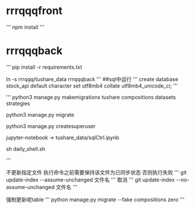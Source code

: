 # rrrqqqfront

'''
npm install
'''


# rrrqqqback


'''
pip install -r requirements.txt

ln -s rrrqqq/tushare_data rrrqqqback
'''
##sql中运行
'''
create database stock_api default character set utf8mb4 collate utf8mb4_unicode_ci;
'''

'''
python3 manage.py makemigrations tushare compositions datasets strategies

python3 manage.py migrate

python3 manage.py createsuperuser

jupyter-notebook -> tushare_data/sqlCtrl.ipynb

sh daily_shell.sh

'''


不更新指定文件
执行命令之前需要保持该文件为已同步状态 否则执行失败
'''
git update-index --assume-unchanged 文件名
'''
取消
'''
git update-index --no-assume-unchanged 文件名
'''


强制更新呢table
'''
python manage.py migrate --fake compositions zero
'''